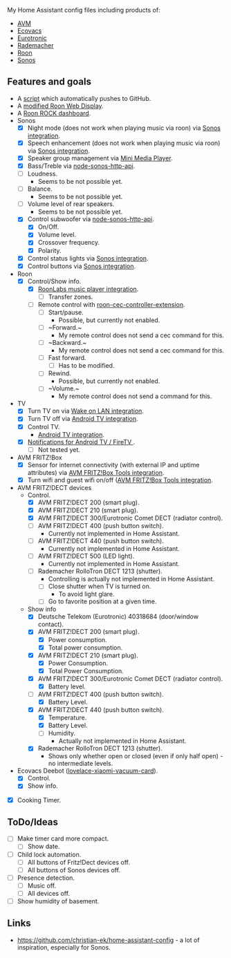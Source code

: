 My Home Assistant config files including products of:

* [AVM](https://avm.de)
* [Ecovacs](https://ecovacs.com)
* [Eurotronic](https://eurotronic.org)
* [Rademacher](https://rademacher.de/)
* [Roon](https://roonlabs.com/)
* [Sonos](https://sonos.com)

## Features and goals

* A [script](https://github.com/florib779/homeassistant-config/blob/master/packages/gitpush/gitpush.sh) which automatically pushes to GitHub.
* A [modified Roon Web Display](https://florib779.github.io/Roon/articles/roon-web-display.html).
* A [Roon ROCK dashboard](https://florib779.github.io/Roon/articles/home-assistant-roon-rock-view.html).
* Sonos
  - [x] Night mode (does not work when playing music via roon) via [Sonos integration](https://www.home-assistant.io/integrations/sonos).
  - [x] Speech enhancement (does not work when playing music via roon) via [Sonos integration](https://www.home-assistant.io/integrations/sonos).
  - [x] Speaker group management via [Mini Media Player](https://github.com/kalkih/mini-media-player).
  - [x] Bass/Treble via [node-sonos-http-api](https://github.com/jishi/node-sonos-http-api).
  - [ ] Loudness.
    * Seems to be not possible yet.
  - [ ] Balance.
    * Seems to be not possible yet.
  - [ ] Volume level of rear speakers.
    * Seems to be not possible yet.
  - [x] Control subwoofer via [node-sonos-http-api](https://github.com/jishi/node-sonos-http-api).
    - [x] On/Off.
    - [x] Volume level.
    - [x] Crossover frequency.
    - [x] Polarity.
  - [x] Control status lights via [Sonos integration](https://www.home-assistant.io/integrations/sonos).
  - [x] Control buttons via [Sonos integration](https://www.home-assistant.io/integrations/sonos).
* Roon
  - [x] Control/Show info.
    - [x] [RoonLabs music player integration](https://www.home-assistant.io/integrations/roon/).
      - [ ] Transfer zones.
    - [ ] Remote control with [roon-cec-controller-extension](https://github.com/benjaminbellamy/roon-cec-controller-extension).
      - [ ] Start/pause.
        * Possible, but currently not enabled.
      - [ ] ~Forward.~
        * My remote control does not send a cec command for this.
      - [ ] ~Backward.~
        * My remote control does not send a cec command for this.
      - [ ] Fast forward.
        - [ ] Has to be modified.
      - [ ] Rewind.
        * Possible, but currently not enabled.
      - [ ] ~Volume.~
        * My remote control does not send a command for this.
* TV
  - [x] Turn TV on via [Wake on LAN integration](https://www.home-assistant.io/integrations/wake_on_lan/).
  - [x] Turn TV off via [Android TV integration](https://www.home-assistant.io/integrations/androidtv/).
  - [x] Control TV.
    - [Android TV integration](https://www.home-assistant.io/integrations/androidtv/).
  - [x] [Notifications for Android TV / FireTV ](https://www.home-assistant.io/integrations/nfandroidtv/).
    - [ ] Not tested yet.
* AVM FRITZ!Box
  - [x] Sensor for internet connectivity (with external IP and uptime attributes) via [AVM FRITZ!Box Tools integration](https://www.home-assistant.io/integrations/fritz/).
  - [x] Turn wifi and guest wifi on/off ([AVM FRITZ!Box Tools integration](https://www.home-assistant.io/integrations/fritz/).
* AVM FRITZ!DECT devices
  * Control.
    - [x] AVM FRITZ!DECT 200 (smart plug).
    - [x] AVM FRITZ!DECT 210 (smart plug).
    - [x] AVM FRITZ!DECT 300/Eurotronic Comet DECT (radiator control).
    - [ ] AVM FRITZ!DECT 400 (push button switch).
      * Currently not implemented in Home Assistant.
    - [ ] AVM FRITZ!DECT 440 (push button switch).
      * Currently not implemented in Home Assistant.
    - [ ] AVM FRITZ!DECT 500 (LED light).
      * Currently not implemented in Home Assistant.
    - [ ] Rademacher RolloTron DECT 1213 (shutter).
      * Controlling is actually not implemented in Home Assistant.
      - [ ] Close shutter when TV is turned on.
        * To avoid light glare.
      - [ ] Go to favorite position at a given time.
  * Show info
    - [x] Deutsche Telekom (Eurotronic) 40318684 (door/window contact).
    - [x] AVM FRITZ!DECT 200 (smart plug).
      - [x] Power consumption.
      - [x] Total power consumption.
    - [x] AVM FRITZ!DECT 210 (smart plug).
      - [x] Power Consumption.
      - [x] Total Power Consumption.
    - [x] AVM FRITZ!DECT 300/Eurotronic Comet DECT (radiator control).
      - [x] Battery level.
    - [ ] AVM FRITZ!DECT 400 (push button switch).
      - [x] Battery Level.
    - [x] AVM FRITZ!DECT 440 (push button switch).
      - [x] Temperature.
      - [x] Battery Level.
      - [ ] Humidity.
        * Actually not implemented in Home Assistant.
    - [x] Rademacher RolloTron DECT 1213 (shutter).
      * Shows only whether open or closed (even if only half open) - no intermediate levels.
* Ecovacs Deebot ([lovelace-xiaomi-vacuum-card](https://github.com/benct/lovelace-xiaomi-vacuum-card)).
  - [x] Control.
  - [x] Show info.
- [x] Cooking Timer.

## ToDo/Ideas
- [ ] Make timer card more compact.
  - [ ] Show date.
- [ ] Child lock automation.
  - [ ] All buttons of Fritz!Dect devices off.
  - [ ] All buttons of Sonos devices off.
- [ ] Presence detection.
  - [ ] Music off.
  - [ ] All devices off.
- [ ] Show humidity of basement.

## Links

* https://github.com/christian-ek/home-assistant-config - a lot of inspiration, especially for Sonos.